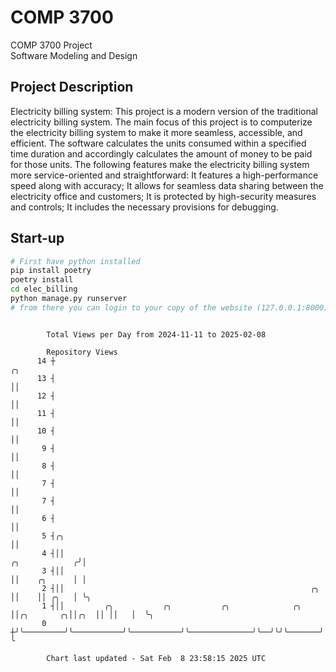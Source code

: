 # COMP 3700
COMP 3700 Project  
Software Modeling and Design
## Project Description
Electricity billing system: This project is a modern version of the traditional electricity billing system. The main focus of this project is to computerize the electricity billing system to make it more seamless, accessible, and efficient. The software calculates the units consumed within a specified time duration and accordingly calculates the amount of money to be paid for those units. The following features make the electricity billing system more service-oriented and straightforward: It features a high-performance speed along with accuracy; It allows for seamless data sharing between the electricity office and customers; It is protected by high-security measures and controls; It includes the necessary provisions for debugging.

## Start-up
```bash
# First have python installed
pip install poetry
poetry install
cd elec_billing
python manage.py runserver
# from there you can login to your copy of the website (127.0.0.1:8000), default creds are admin/admin
```

```

        Total Views per Day from 2024-11-11 to 2025-02-08

        Repository Views
      14 ┼                                                                                     ╭╮
      13 ┤                                                                                     ││
      12 ┤                                                                                     ││
      11 ┤                                                                                     ││
      10 ┤                                                                                     ││
       9 ┤                                                                                     ││
       8 ┤                                                                                     ││
       7 ┤                                                                                     ││
       7 ┤                                                                                     ││
       6 ┤                                                                                     ││
       5 ┤╭╮                                                                                   ││
       4 ┤││                                                                    ╭╮            ╭╯│
       3 ┤││                                                                    ││    ╭╮      │ │
       2 ┤││                                                       ╭╮           ││    ││ ╭╮   │ ╰╮
       1 ┤││         ╭╮           ╭╮           ╭╮              ╭╮  ││╭╮       ╭╮││╭╮  ││ ││   │  ╰╮
       0 ┼╯╰─────────╯╰───────────╯╰───────────╯╰──────────────╯╰──╯╰╯╰───────╯╰╯╰╯╰──╯╰─╯╰───╯   ╰

        Chart last updated - Sat Feb  8 23:58:15 2025 UTC
        
```
